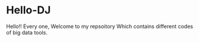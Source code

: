 # Hello-DJ
Hello!! Every one, Welcome to my repsoitory Which contains different codes of big data tools.
